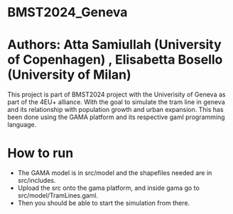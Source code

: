 # BMST2024_Geneva
# Authors: Atta Samiullah (University of Copenhagen) , Elisabetta Bosello (University of Milan)
This project is part of BMST2024 project with the Univerisity of Geneva as part of the 4EU+ alliance. With the goal to simulate the tram line in geneva and its relationship with population growth and urban expansion. This has been done using the GAMA platform and its respective gaml programming language.

# How to run
- The GAMA model is in src/model and the shapefiles needed are in src/includes.
- Upload the src onto the gama platform, and inside gama go to src/model/TramLines.gaml.
- Then you should be able to start the simulation from there.



<a href="https://github.com/AS0013/BMST2024_Geneva/blob/main/Agent_Based_Modelling_FINAL.pdf" class="image fit"></a>
